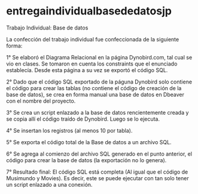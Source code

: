 # entregaindividualbasededatosjp
Trabajo Individual: Base de datos


La confección del trabajo individual fue confeccionada de la siguiente forma:

1° Se elaboró el Diagrama Relacional en la página Dynobird.com, tal cual se vio en clases. Se tomaron en cuenta los constraints que el enunciado establecía. Desde esta página a su vez se exportó el código SQL.

2° Dado que el código SQL exportado de la páguna Dynobird solo contiene el código para crear las tablas (no contiene el código de creación de la base de datos), se crea en forma manual una base de datos en Dbeaver con el nombre del proyecto.

3° Se crea un script enlazado a la base de datos rencientemente creada y se copia allí el código traído de Dynobird. Luego se lo ejecuta.

4° Se insertan los registros (al menos 10 por tabla). 

5° Se exporta el código total de la Base de datos a un archivo SQL.

6° Se agrega al comienzo del archivo SQL generado en el punto anterior, el código para crear la base de datos (la exportación no lo genera).

7° Resultado final: El código SQL está completa (Al igual que el código de Musimundo y Movies). Es decir, este se puede ejecutar con tan solo tener un script enlazado a una conexión.
